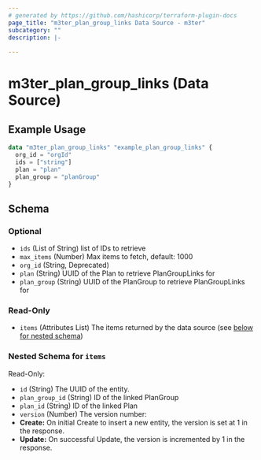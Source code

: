 ```yaml
---
# generated by https://github.com/hashicorp/terraform-plugin-docs
page_title: "m3ter_plan_group_links Data Source - m3ter"
subcategory: ""
description: |-
  
---
```


# m3ter_plan_group_links (Data Source)



## Example Usage

```terraform
data "m3ter_plan_group_links" "example_plan_group_links" {
  org_id = "orgId"
  ids = ["string"]
  plan = "plan"
  plan_group = "planGroup"
}
```

<!-- schema generated by tfplugindocs -->
## Schema

### Optional

- `ids` (List of String) list of IDs to retrieve
- `max_items` (Number) Max items to fetch, default: 1000
- `org_id` (String, Deprecated)
- `plan` (String) UUID of the Plan to retrieve PlanGroupLinks for
- `plan_group` (String) UUID of the PlanGroup to retrieve PlanGroupLinks for

### Read-Only

- `items` (Attributes List) The items returned by the data source (see [below for nested schema](#nestedatt--items))

<a id="nestedatt--items"></a>
### Nested Schema for `items`

Read-Only:

- `id` (String) The UUID of the entity.
- `plan_group_id` (String) ID of the linked PlanGroup
- `plan_id` (String) ID of the linked Plan
- `version` (Number) The version number:
- **Create:** On initial Create to insert a new entity, the version is set at 1 in the response.
- **Update:** On successful Update, the version is incremented by 1 in the response.
